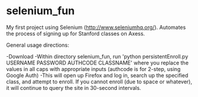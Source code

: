 # selenium_fun
My first project using Selenium (http://www.seleniumhq.org/). Automates the process of signing up for 
Stanford classes on Axess.

General usage directions:

-Download
-Within directory selenium_fun, run 'python persistentEnroll.py USERNAME PASSWORD AUTHCODE CLASSNAME'
where you replace the values in all caps with appropriate inputs (authcode is for 2-step, using Google Auth)
-This will open up Firefox and log in, search up the specified class, and attempt to enroll. If you cannot
enroll (due to space or whatever), it will continue to query the site in 30-second intervals.
